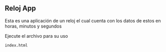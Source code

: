 ## Reloj App

Esta es una aplicación de un reloj el cual cuenta con los datos de estos en horas, minutos y segundos 

Ejecute el archivo para su uso

```
index.html
```